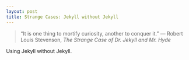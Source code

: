 ```yaml
---
layout: post
title: Strange Cases: Jekyll without Jekyll
---
```


>“It is one thing to mortify curiosity, another to conquer it.”
>― Robert Louis Stevenson, *The Strange Case of Dr. Jekyll and Mr. Hyde*

Using Jekyll without Jekyll.